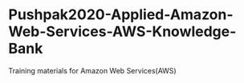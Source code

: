 # Pushpak2020-Applied-Amazon-Web-Services-AWS-Knowledge-Bank
Training materials for Amazon Web Services(AWS)
